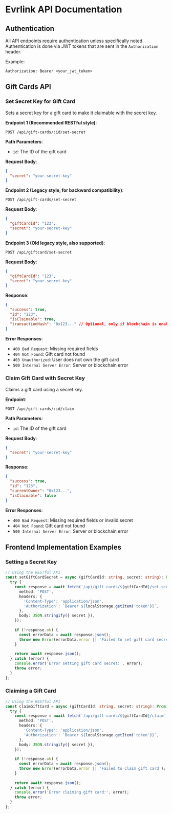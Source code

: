 # Evrlink API Documentation

## Authentication

All API endpoints require authentication unless specifically noted. Authentication is done via JWT tokens that are sent in the `Authorization` header.

Example:
```
Authorization: Bearer <your_jwt_token>
```

## Gift Cards API

### Set Secret Key for Gift Card

Sets a secret key for a gift card to make it claimable with the secret key.

**Endpoint 1 (Recommended RESTful style)**:
```
POST /api/gift-cards/:id/set-secret
```

**Path Parameters**:
- `id`: The ID of the gift card

**Request Body**:
```json
{
  "secret": "your-secret-key"
}
```

**Endpoint 2 (Legacy style, for backward compatibility)**:
```
POST /api/gift-cards/set-secret
```

**Request Body**:
```json
{
  "giftCardId": "123",
  "secret": "your-secret-key"
}
```

**Endpoint 3 (Old legacy style, also supported)**:
```
POST /api/giftcard/set-secret
```

**Request Body**:
```json
{
  "giftCardId": "123",
  "secret": "your-secret-key"
}
```

**Response**:
```json
{
  "success": true,
  "id": "123",
  "isClaimable": true,
  "transactionHash": "0x123..." // Optional, only if blockchain is enabled
}
```

**Error Responses**:

- `400 Bad Request`: Missing required fields
- `404 Not Found`: Gift card not found
- `403 Unauthorized`: User does not own the gift card
- `500 Internal Server Error`: Server or blockchain error

### Claim Gift Card with Secret Key

Claims a gift card using a secret key.

**Endpoint**:
```
POST /api/gift-cards/:id/claim
```

**Path Parameters**:
- `id`: The ID of the gift card

**Request Body**:
```json
{
  "secret": "your-secret-key"
}
```

**Response**:
```json
{
  "success": true,
  "id": "123",
  "currentOwner": "0x123...",
  "isClaimable": false
}
```

**Error Responses**:

- `400 Bad Request`: Missing required fields or invalid secret
- `404 Not Found`: Gift card not found
- `500 Internal Server Error`: Server or blockchain error

## Frontend Implementation Examples

### Setting a Secret Key

```typescript
// Using the RESTful API
const setGiftCardSecret = async (giftCardId: string, secret: string): Promise<any> => {
  try {
    const response = await fetch(`/api/gift-cards/${giftCardId}/set-secret`, {
      method: 'POST',
      headers: {
        'Content-Type': 'application/json',
        'Authorization': `Bearer ${localStorage.getItem('token')}`,
      },
      body: JSON.stringify({ secret }),
    });
    
    if (!response.ok) {
      const errorData = await response.json();
      throw new Error(errorData.error || 'Failed to set gift card secret');
    }
    
    return await response.json();
  } catch (error) {
    console.error('Error setting gift card secret:', error);
    throw error;
  }
};
```

### Claiming a Gift Card

```typescript
// Using the RESTful API
const claimGiftCard = async (giftCardId: string, secret: string): Promise<any> => {
  try {
    const response = await fetch(`/api/gift-cards/${giftCardId}/claim`, {
      method: 'POST',
      headers: {
        'Content-Type': 'application/json',
        'Authorization': `Bearer ${localStorage.getItem('token')}`,
      },
      body: JSON.stringify({ secret }),
    });
    
    if (!response.ok) {
      const errorData = await response.json();
      throw new Error(errorData.error || 'Failed to claim gift card');
    }
    
    return await response.json();
  } catch (error) {
    console.error('Error claiming gift card:', error);
    throw error;
  }
};
``` 